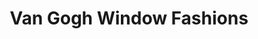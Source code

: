 ---
title: "Van Gogh Window Fashions"
url: /birmingham/van-gogh-window-fashions/
shop: window blind
---